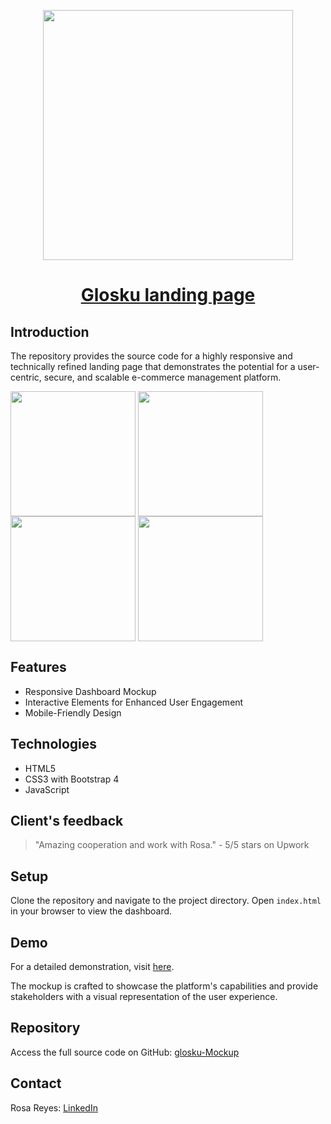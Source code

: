<p align="center">
  <a href="https://brooklyn-burger-web.vercel.app/">
    <img src='https://github.com/rosareyes/glosku/assets/63470281/08b3bb9a-4157-4b60-9616-50cb986c1f45' height='400px'>
    <h1 align="center">Glosku landing page</h1>
  </a>
</p>

## Introduction
The repository provides the source code for a highly responsive and technically refined landing page that demonstrates the potential for a user-centric, secure, and scalable e-commerce management platform.

<img align='center' src='https://github.com/rosareyes/glosku/assets/63470281/7e36e32b-4f2f-40fa-ba4a-493833da0d30' height='200px'>
<img align='center' src='https://github.com/rosareyes/glosku/assets/63470281/876d6689-ce37-4a1d-a16f-8d49038f24c3' height='200px'>
<img align='center' src='https://github.com/rosareyes/glosku/assets/63470281/77c46674-82c4-419f-8cde-8dd42db524de' height='200px'>
<img align='center' src='https://github.com/rosareyes/glosku/assets/63470281/d48a2fe0-ae9a-4b2d-bfed-e0f6a0dc7042' height='200px'>


## Features
- Responsive Dashboard Mockup
- Interactive Elements for Enhanced User Engagement
- Mobile-Friendly Design

## Technologies
- HTML5
- CSS3 with Bootstrap 4
- JavaScript

## Client's feedback
> "Amazing cooperation and work with Rosa." - 5/5 stars on Upwork

## Setup
Clone the repository and navigate to the project directory. Open `index.html` in your browser to view the dashboard.

## Demo
For a detailed demonstration, visit [here](https://glosku-project.netlify.app/).

The mockup is crafted to showcase the platform's capabilities and provide stakeholders with a visual representation of the user experience.

## Repository
Access the full source code on GitHub: [glosku-Mockup](https://github.com/rosareyes/glosku/)

## Contact

Rosa Reyes: [LinkedIn](https://www.linkedin.com/in/rosaareyesc/)
